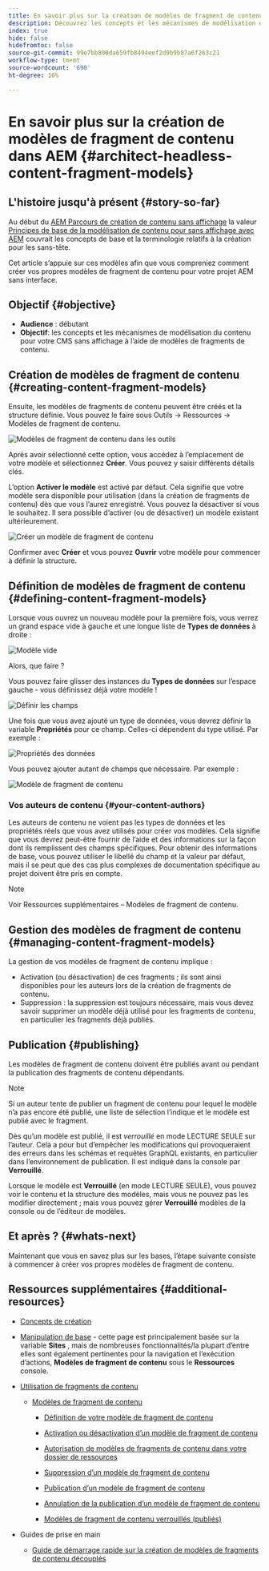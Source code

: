 ```yaml
---
title: En savoir plus sur la création de modèles de fragment de contenu dans AEM
description: Découvrez les concepts et les mécanismes de modélisation du contenu pour votre CMS sans affichage à l’aide de modèles de fragments de contenu.
index: true
hide: false
hidefromtoc: false
source-git-commit: 99e7bb800da659fb8494eef2d9b9b87a6f263c21
workflow-type: tm+mt
source-wordcount: '690'
ht-degree: 16%

---
```


# En savoir plus sur la création de modèles de fragment de contenu dans AEM {#architect-headless-content-fragment-models}

## L&#39;histoire jusqu&#39;à présent {#story-so-far}

Au début du [AEM Parcours de création de contenu sans affichage](overview.md) la valeur [Principes de base de la modélisation de contenu pour sans affichage avec AEM](basics.md) couvrait les concepts de base et la terminologie relatifs à la création pour les sans-tête.

Cet article s’appuie sur ces modèles afin que vous compreniez comment créer vos propres modèles de fragment de contenu pour votre projet AEM sans interface.

## Objectif {#objective}

* **Audience** : débutant
* **Objectif**: les concepts et les mécanismes de modélisation du contenu pour votre CMS sans affichage à l’aide de modèles de fragments de contenu.

<!-- which persona does this? -->
<!-- and who allows the configuration on the folders? -->

<!--
## Enabling Content Fragment Models {#enabling-content-fragment-models}

At the very start you need to enable Content Fragment Models for your site, this is done in the Configuration Browser; under Tools -> General -> Configuration Browser. You can either select to configure the global entry, or create a new configuration. For example:

![Define configuration](/help/assets/content-fragments/assets/cfm-conf-01.png)

>[!NOTE]
>
>See Additional Resources - Content Fragments in the Configuration Browser
-->

## Création de modèles de fragment de contenu {#creating-content-fragment-models}

Ensuite, les modèles de fragments de contenu peuvent être créés et la structure définie. Vous pouvez le faire sous Outils -> Ressources -> Modèles de fragment de contenu.

![Modèles de fragment de contenu dans les outils](assets/cfm-tools.png)

Après avoir sélectionné cette option, vous accédez à l’emplacement de votre modèle et sélectionnez **Créer**. Vous pouvez y saisir différents détails clés.

L’option **Activer le modèle** est activé par défaut. Cela signifie que votre modèle sera disponible pour utilisation (dans la création de fragments de contenu) dès que vous l’aurez enregistré. Vous pouvez la désactiver si vous le souhaitez. Il sera possible d’activer (ou de désactiver) un modèle existant ultérieurement.

![Créer un modèle de fragment de contenu](/help/assets/content-fragments/assets/cfm-models-02.png)

Confirmer avec **Créer** et vous pouvez **Ouvrir** votre modèle pour commencer à définir la structure.

## Définition de modèles de fragment de contenu {#defining-content-fragment-models}

Lorsque vous ouvrez un nouveau modèle pour la première fois, vous verrez un grand espace vide à gauche et une longue liste de **Types de données** à droite :

![Modèle vide](/help/assets/content-fragments/assets/cfm-models-03.png)

Alors, que faire ?

Vous pouvez faire glisser des instances du **Types de données** sur l’espace gauche - vous définissez déjà votre modèle !

![Définir les champs](/help/assets/content-fragments/assets/cfm-models-04.png)

Une fois que vous avez ajouté un type de données, vous devrez définir la variable **Propriétés** pour ce champ. Celles-ci dépendent du type utilisé. Par exemple :

![Propriétés des données](/help/assets/content-fragments/assets/cfm-models-05.png)

Vous pouvez ajouter autant de champs que nécessaire. Par exemple :

![Modèle de fragment de contenu ](/help/assets/content-fragments/assets/cfm-models-07.png)

### Vos auteurs de contenu {#your-content-authors}

Les auteurs de contenu ne voient pas les types de données et les propriétés réels que vous avez utilisés pour créer vos modèles. Cela signifie que vous devrez peut-être fournir de l’aide et des informations sur la façon dont ils remplissent des champs spécifiques. Pour obtenir des informations de base, vous pouvez utiliser le libellé du champ et la valeur par défaut, mais il se peut que des cas plus complexes de documentation spécifique au projet doivent être pris en compte.

>[!NOTE]
>
>Voir Ressources supplémentaires – Modèles de fragment de contenu.

## Gestion des modèles de fragment de contenu {#managing-content-fragment-models}

<!-- needs more details -->

La gestion de vos modèles de fragment de contenu implique :

* Activation (ou désactivation) de ces fragments ; ils sont ainsi disponibles pour les auteurs lors de la création de fragments de contenu.
* Suppression : la suppression est toujours nécessaire, mais vous devez savoir supprimer un modèle déjà utilisé pour les fragments de contenu, en particulier les fragments déjà publiés.

## Publication {#publishing}

<!-- needs more details -->

Les modèles de fragment de contenu doivent être publiés avant ou pendant la publication des fragments de contenu dépendants.

>[!NOTE]
>
>Si un auteur tente de publier un fragment de contenu pour lequel le modèle n’a pas encore été publié, une liste de sélection l’indique et le modèle est publié avec le fragment.

Dès qu’un modèle est publié, il est *verrouillé* en mode LECTURE SEULE sur l’auteur. Cela a pour but d’empêcher les modifications qui provoqueraient des erreurs dans les schémas et requêtes GraphQL existants, en particulier dans l’environnement de publication. Il est indiqué dans la console par **Verrouillé**.

Lorsque le modèle est **Verrouillé** (en mode LECTURE SEULE), vous pouvez voir le contenu et la structure des modèles, mais vous ne pouvez pas les modifier directement ; mais vous pouvez gérer **Verrouillé** modèles de la console ou de l’éditeur de modèles.

## Et après ? {#whats-next}

Maintenant que vous en savez plus sur les bases, l’étape suivante consiste à commencer à créer vos propres modèles de fragment de contenu.

## Ressources supplémentaires {#additional-resources}

* [Concepts de création](/help/sites-authoring/author.md)

* [Manipulation de base](/help/sites-authoring/basic-handling.md) - cette page est principalement basée sur la variable **Sites** , mais de nombreuses fonctionnalités/la plupart d’entre elles sont également pertinentes pour la navigation et l’exécution d’actions, **Modèles de fragment de contenu** sous le **Ressources** console.

* [Utilisation de fragments de contenu](/help/assets/content-fragments/content-fragments.md)

   * [Modèles de fragment de contenu](/help/assets/content-fragments/content-fragments-models.md)

      * [Définition de votre modèle de fragment de contenu](/help/assets/content-fragments/content-fragments-models.md#defining-your-content-fragment-model)

      * [Activation ou désactivation d’un modèle de fragment de contenu](/help/assets/content-fragments/content-fragments-models.md#enabling-disabling-a-content-fragment-model)

      * [Autorisation de modèles de fragments de contenu dans votre dossier de ressources](/help/assets/content-fragments/content-fragments-models.md#allowing-content-fragment-models-assets-folder)

      * [Suppression d’un modèle de fragment de contenu](/help/assets/content-fragments/content-fragments-models.md#deleting-a-content-fragment-model)

      * [Publication d’un modèle de fragment de contenu](/help/assets/content-fragments/content-fragments-models.md#publishing-a-content-fragment-model)

      * [Annulation de la publication d’un modèle de fragment de contenu](/help/assets/content-fragments/content-fragments-models.md#unpublishing-a-content-fragment-model)

      * [Modèles de fragment de contenu verrouillés (publiés)](/help/assets/content-fragments/content-fragments-models.md#locked-published-content-fragment-models)

* Guides de prise en main

   * [Guide de démarrage rapide sur la création de modèles de fragments de contenu découplés](/help/sites-developing/headless/getting-started/create-content-model.md)
